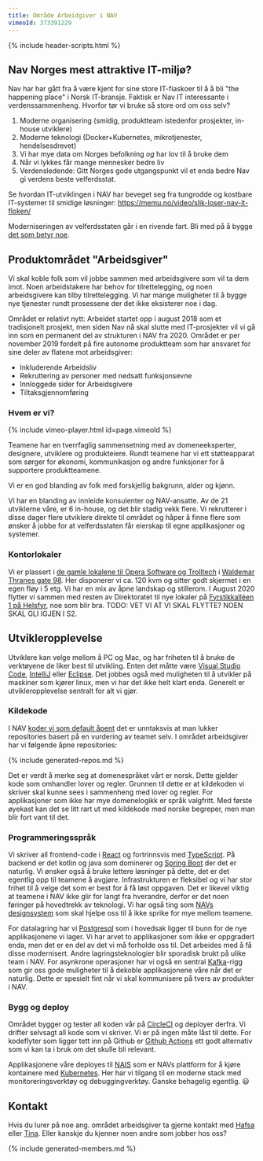 ```yaml
---
title: Område Arbeidgiver i NAV
vimeoId: 373391229
---
```

{% include header-scripts.html %}

## Nav Norges mest attraktive IT-miljø?
Nav har har gått fra å være kjent for sine store IT-fiaskoer til å å bli "the happening place" i Norsk IT-bransje. Faktisk er Nav IT interessante i verdenssammenheng. Hvorfor tør vi bruke så store ord om oss selv?
1) Moderne organisering (smidig, produktteam istedenfor prosjekter, in-house utviklere)
2) Moderne teknologi (Docker+Kubernetes, mikrotjenester, hendelsesdrevet)
3) Vi har mye data om Norges befolkning _og_ har lov til å bruke dem
4) Når vi lykkes får mange mennesker bedre liv
5) Verdensledende: Gitt Norges gode utgangspunkt vil et enda bedre Nav gi verdens beste velferdsstat. 

Se hvordan IT-utviklingen i NAV har beveget seg fra tungrodde og kostbare IT-systemer til smidige løsninger: https://memu.no/video/slik-loser-nav-it-floken/

Moderniseringen av velferdsstaten går i en rivende fart. Bli med på å bygge [det som betyr noe].


## Produktområdet "Arbeidsgiver"
Vi skal koble folk som vil jobbe sammen med arbeidsgivere som vil ta dem imot. Noen arbeidstakere har behov for tilrettelegging, og noen arbeidsgivere kan tilby tilrettelegging. Vi har mange muligheter til å bygge nye tjenester rundt prosessene der det ikke eksisterer noe i dag.

Området er relativt nytt: Arbeidet startet opp i august 2018 som et tradisjonelt prosjekt, men siden Nav nå skal slutte med IT-prosjekter vil vi gå inn som en permanent del av strukturen i NAV fra 2020. Området er per november 2019 fordelt på fire autonome produktteam som har ansvaret for sine deler av flatene mot arbeidsgiver:

* Inkluderende Arbeidsliv
* Rekruttering av personer med nedsatt funksjonsevne
* Innloggede sider for Arbeidsgivere
* Tiltaksgjennomføring


### Hvem er vi?
{% include vimeo-player.html id=page.vimeoId %}

Teamene har en tverrfaglig sammensetning med av domeneeksperter, designere, utviklere og produkteiere.
Rundt teamene har vi ett støtteapparat som sørger for økonomi, kommunikasjon og andre funksjoner for å 
supportere produktteamene.

<div id="chart-roller"></div>

Vi er en god blanding av folk med forskjellig bakgrunn, alder og kjønn.

<div id="chart-kjonn2"></div>

Vi har en blanding av innleide konsulenter og NAV-ansatte. Av de 21 utviklerne våre, er 6 in-house, og det 
blir stadig vekk flere. Vi rekrutterer i disse dager flere utviklere direkte til området og håper å finne 
flere som ønsker å jobbe for at velferdsstaten får eierskap til egne applikasjoner og systemer.

### Kontorlokaler
Vi er plassert i [de gamle lokalene til Opera Software og Trolltech] i [Waldemar Thranes gate 98].
Her disponerer vi ca. 120 kvm og sitter godt skjermet i en egen fløy i 5 etg. Vi har en mix
av åpne landskap og stillerom. I August 2020 flytter vi sammen med resten av Direktoratet 
til nye lokaler på [Fyrstikkalléen 1 på Helsfyr], noe som blir bra.  TODO: VET VI AT VI SKAL FLYTTE? NOEN SKAL GLI IGJEN I S2.

## Utvikleropplevelse
Utviklere kan velge mellom å PC og Mac, og har friheten til å bruke de verktøyene de liker best til 
utvikling. Enten det måtte være [Visual Studio Code], [IntelliJ] eller [Eclipse]. Det jobbes også med 
muligheten til å utvikler på maskiner som kjører linux, men vi har det ikke helt klart enda. Generelt
er utvikleropplevelse sentralt for alt vi gjør.

### Kildekode
I NAV [koder vi som default åpent] det er unntaksvis at man lukker repositories basert på en vurdering
av teamet selv. I området arbeidsgiver har vi følgende åpne repositories:

{% include generated-repos.md %}

Det er verdt å merke seg at domenespråket vårt er norsk. Dette gjelder kode som omhandler lover og regler.
Grunnen til dette er at kildekoden vi skriver skal kunne sees i sammenheng med lover og regler. For 
applikasjoner som ikke har mye domenelogikk er språk valgfritt. Med første øyekast kan det se litt rart ut
med kildekode med norske begreper, men man blir fort vant til det.

### Programmeringsspråk
Vi skriver all frontend-code i [React] og fortrinnsvis med [TypeScript]. På backend er det kotlin
og java som dominerer og [Spring Boot] der det er naturlig. Vi ønsker også å bruke lettere løsninger
på dette, det er det egentlig opp til teamene å avgjøre. Infrastrukturen er fleksibel og vi har stor
frihet til å velge det som er best for å få løst oppgaven. Det er likevel viktig at teamene i NAV
ikke glir for langt fra hverandre, derfor er det noen føringer på hovedtrekk av teknologi. Vi har også
ting som [NAVs designsystem] som skal hjelpe oss til å ikke sprike for mye mellom teamene.

For datalagring har vi [Postgresql] som i hovedsak ligger til bunn for de nye applikasjonene vi lager.
Vi har arvet to applikasjoner som ikke er oppgradert enda, men det er en del av det vi må forholde oss
til. Det arbeides med å få disse modernisert. Andre lagringsteknologier blir sporadisk brukt på ulike
team i NAV. For asynkrone operasjoner har vi også en sentral [Kafka]-rigg som gir oss gode muligheter
til å dekoble applikasjonene våre når det er naturlig. Dette er spesielt fint når vi skal kommunisere
på tvers av produkter i NAV.

### Bygg og deploy
Området bygger og tester all koden vår på [CircleCI] og deployer derfra. Vi
drifter selvsagt all kode som vi skriver. Vi er på ingen måte låst til dette. For kodeflyter som
ligger tett inn på Github er [Github Actions] ett godt alternativ som vi kan ta i bruk om det
skulle bli relevant. 

Applikasjonene våre deployes til [NAIS] som er NAVs plattform for å kjøre kontainere med 
[Kubernetes]. Her har vi tilgang til en moderne stack med monitoreringsverktøy og debuggingverktøy.
Ganske behagelig egentlig. 😃

## Kontakt
Hvis du lurer på noe ang. området arbeidsgiver ta gjerne kontakt med [Hafsa] eller [Tina]. Eller 
kanskje du kjenner noen andre som jobber hos oss?

{% include generated-members.md %}

[CircleCI]: https://circleci.com/
[det som betyr noe]: https://www.detsombetyrnoe.no
[Eclipse]: https://www.eclipse.org/
[Fyrstikkalléen 1 på Helsfyr]: https://goo.gl/maps/syFqtFSf4RfYFZpn7
[Github Actions]: https://github.com/features/actions
[Hafsa]: mailto:hafsa.elkam@nav.no
[IntelliJ]: https://www.jetbrains.com/idea/
[Kafka]: https://kafka.apache.org/
[koder vi som default åpent]: https://github.com/navikt/offentlig/blob/master/OpenSource.md
[Kubernetes]: https://kubernetes.io/
[NAIS]: https://nais.io/
[NAV løser IT-flokene]: https://memu.no/video/slik-loser-nav-it-floken/
[NAVs designsystem]: https://design.nav.no/
[Postgresql]: https://www.postgresql.org
[React]: https://reactjs.org/
[Spring Boot]: https://spring.io/projects/spring-boot
[Tina]: mailto:tina.krekke@nav.no
[TypeScript]: https://www.typescriptlang.org/
[Visual Studio Code]: https://code.visualstudio.com/
[de gamle lokalene til Opera Software og Trolltech]: https://www.digi.no/artikler/opera-og-trolltech-hedret-med-historisk-blatt-skilt-her-hadde-vi-noen-av-de-beste-arene-i-vare-liv/476625
[Waldemar Thranes gate 98]: https://goo.gl/maps/fipkD2fDP4yV53vX7

